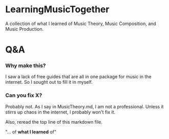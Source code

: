 # LearningMusicTogether
A collection of what I learned of Music Theory, Music Composition, and Music Production.

# Q&A

### Why make this?
I saw a lack of free guides that are all in one package for music in the internet. So I sought out to fill it in myself.

### Can you fix X?
Probably not. As I say in MusicTheory.md, I am not a professional. Unless it stirrs up chaos in the internet, I probably won't fix it. 

Also, reread the top line of this markdown file.

"... of **what I learned** of"
